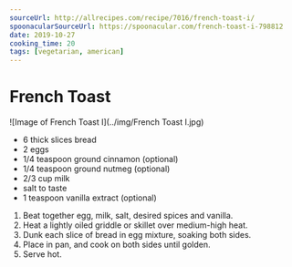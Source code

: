```yaml
---
sourceUrl: http://allrecipes.com/recipe/7016/french-toast-i/
spoonacularSourceUrl: https://spoonacular.com/french-toast-i-798812
date: 2019-10-27
cooking_time: 20
tags: [vegetarian, american]
---
```

# French Toast

![Image of French Toast I](../img/French Toast I.jpg)


- 6 thick slices bread
- 2 eggs
- 1/4 teaspoon ground cinnamon (optional)
- 1/4 teaspoon ground nutmeg (optional)
- 2/3 cup milk
- salt to taste
- 1 teaspoon vanilla extract (optional)


1. Beat together egg, milk, salt, desired spices and vanilla.
2. Heat a lightly oiled griddle or skillet over medium-high heat.
3. Dunk each slice of bread in egg mixture, soaking both sides.
4. Place in pan, and cook on both sides until golden.
5. Serve hot.

